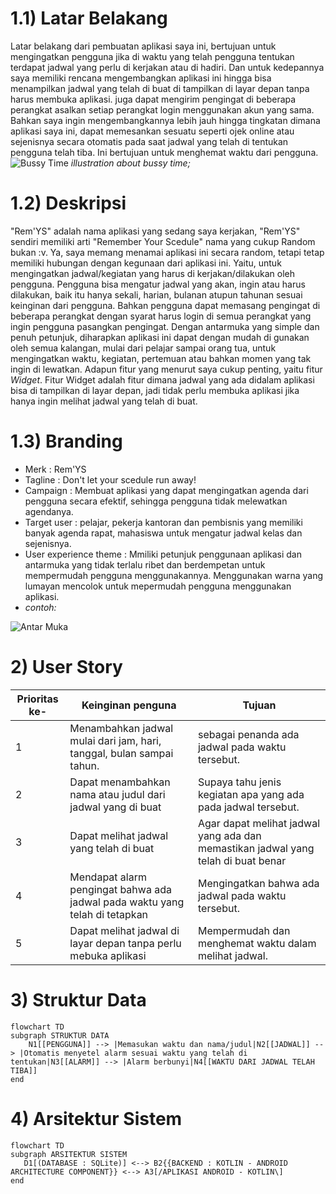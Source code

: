 # 1.1) Latar Belakang 
Latar belakang dari pembuatan aplikasi saya ini, bertujuan untuk mengingatkan pengguna jika di waktu yang telah pengguna tentukan terdapat jadwal yang perlu di kerjakan atau di hadiri. Dan untuk kedepannya saya memiliki rencana mengembangkan aplikasi ini hingga bisa menampilkan jadwal yang telah di buat di tampilkan di layar depan tanpa harus membuka aplikasi. juga dapat mengirim pengingat di beberapa perangkat asalkan setiap perangkat login menggunakan akun yang sama. Bahkan saya ingin mengembangkannya lebih jauh hingga tingkatan dimana aplikasi saya ini, dapat memesankan sesuatu seperti ojek online atau sejenisnya secara otomatis pada saat jadwal yang telah di tentukan pengguna telah tiba. Ini bertujuan untuk menghemat waktu dari pengguna.
![Bussy Time](https://static8.depositphotos.com/1010782/858/v/950/depositphotos_8584899-stock-illustration-running-out-of-time-busy.jpg)
_illustration about bussy time;_

# 1.2) Deskripsi 
"Rem'YS" adalah nama aplikasi yang sedang saya kerjakan, "Rem'YS" sendiri memiliki arti "Remember Your Scedule" nama yang cukup Random bukan :v. Ya, saya memang menamai aplikasi ini secara random, tetapi tetap memiliki hubungan dengan kegunaan dari aplikasi ini. Yaitu, untuk mengingatkan jadwal/kegiatan yang harus di kerjakan/dilakukan oleh pengguna. Pengguna bisa mengatur jadwal yang akan, ingin atau harus dilakukan, baik itu hanya sekali, harian, bulanan atupun tahunan sesuai keinginan dari pengguna. Bahkan pengguna dapat memasang pengingat di beberapa perangkat dengan syarat harus login di semua perangkat yang ingin pengguna pasangkan pengingat. Dengan antarmuka yang simple dan penuh petunjuk, diharapkan aplikasi ini dapat dengan mudah di gunakan oleh semua kalangan, mulai dari pelajar sampai orang tua, untuk mengingatkan waktu, kegiatan, pertemuan atau bahkan momen yang tak ingin di lewatkan. Adapun fitur yang menurut saya cukup penting, yaitu fitur _Widget_. Fitur Widget adalah fitur dimana jadwal yang ada didalam aplikasi bisa di tampilkan di layar depan, jadi tidak perlu membuka aplikasi jika hanya ingin melihat jadwal yang telah di buat. 

# 1.3) Branding 
- Merk : Rem'YS
- Tagline : Don't let your scedule run away!
- Campaign : Membuat aplikasi yang dapat mengingatkan agenda dari pengguna secara efektif, sehingga pengguna tidak melewatkan agendanya.
- Target user : pelajar, pekerja kantoran dan pembisnis yang memiliki banyak agenda rapat, mahasiswa untuk mengatur jadwal kelas dan sejenisnya.
- User experience theme : Mmiliki petunjuk penggunaan aplikasi dan antarmuka yang tidak terlalu ribet dan berdempetan untuk mempermudah pengguna menggunakannya. Menggunakan warna yang lumayan mencolok untuk mepermudah pengguna menggunakan aplikasi.
- _contoh:_ 
 
![Antar Muka](https://p.apk4fun.com/55/05/62/com.icemediacreative.timetable-0.webp)

# 2) User Story

Prioritas ke- | Keinginan penguna | Tujuan
---|---|---
1 | Menambahkan jadwal mulai dari jam, hari, tanggal, bulan sampai tahun.| sebagai penanda ada jadwal pada waktu tersebut.
2 | Dapat menambahkan nama atau judul dari jadwal yang di buat | Supaya tahu jenis kegiatan apa yang ada pada jadwal tersebut.
3 | Dapat melihat jadwal yang telah di buat | Agar dapat melihat jadwal yang ada dan memastikan jadwal yang telah di buat benar
4 | Mendapat alarm pengingat bahwa ada jadwal pada waktu yang telah di tetapkan | Mengingatkan bahwa ada jadwal pada waktu tersebut.
5 | Dapat melihat jadwal di layar depan tanpa perlu mebuka aplikasi | Mempermudah dan menghemat waktu dalam melihat jadwal.

# 3) Struktur Data

```mermaid
flowchart TD
subgraph STRUKTUR DATA
    N1[[PENGGUNA]] --> |Memasukan waktu dan nama/judul|N2[[JADWAL]] --> |Otomatis menyetel alarm sesuai waktu yang telah di tentukan|N3[[ALARM]] --> |Alarm berbunyi|N4[[WAKTU DARI JADWAL TELAH TIBA]]
end
```
# 4) Arsitektur Sistem
 
 ```mermaid
flowchart TD
subgraph ARSITEKTUR SISTEM
    D1[(DATABASE : SQLite)] <--> B2{{BACKEND : KOTLIN - ANDROID ARCHITECTURE COMPONENT}} <--> A3[/APLIKASI ANDROID - KOTLIN\]
end
```



